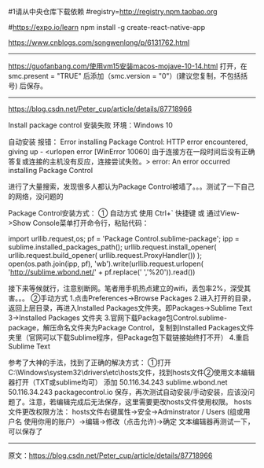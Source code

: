 #1请从中央仓库下载依赖
#registry=http://registry.npm.taobao.org


#https://expo.io/learn
npm install -g create-react-native-app

https://www.cnblogs.com/songwenlong/p/6131762.html















---------
https://guofanbang.com/使用vm15安装macos-mojave-10-14.html
打开，在 smc.present = "TRUE" 后添加（smc.version = "0"）(建议您复制，不包括括号) 后保存。

-----------


https://blog.csdn.net/Peter_cup/article/details/87718966

Install package control 安装失败
环境：Windows 10

自动安装 报错：
Error installing Package Control: HTTP error encountered, giving up - <urlopen error [WinError 10060] 由于连接方在一段时间后没有正确答复或连接的主机没有反应，连接尝试失败。>
error: An error occurred installing Package Control

进行了大量搜索，发现很多人都认为Package Control被墙了。。。测试了一下自己的网络，没问题的

Package Control安装方式：
① 自动方式
使用 Ctrl+` 快捷键 或 通过View->Show Console菜单打开命令行，粘贴代码：

import urllib.request,os; pf = 'Package
Control.sublime-package'; ipp = sublime.installed_packages_path(); urllib.request.install_opener(
urllib.request.build_opener( urllib.request.ProxyHandler()) );
open(os.path.join(ipp, pf), 'wb').write(urllib.request.urlopen(
'http://sublime.wbond.net/' + pf.replace(' ','%20')).read())

接下来等候就行，注意别断网。笔者用手机热点建立的wifi，丢包率2%，深受其害。。。
②手动方式
1.点击Preferences->Browse Packages
2.进入打开的目录，返回上层目录，再进入Installed Packages文件夹。即Packages->Sublime Text 3->Installed Packages 文件夹
3.官网下载Package包Control.sublime-package，解压命名文件夹为Package Control，复制到Installed Packages文件夹里（官网可以下载Sublime程序，但Package包下载链接始终打不开）
4.重启Sublime Text

参考了大神的手法，找到了正确的解决方式：
①打开C:\Windows\system32\drivers\etc\hosts文件，找到hosts文件②使用文本编辑器打开（TXT或sublime均可）
添加
50.116.34.243 sublime.wbond.net
50.116.34.243 packagecontrol.io
保存，再次测试自动安装/手动安装，应该没问题了。注意，若编辑完成后无法保存，这里需要更改hosts文件使用权限。
hosts文件更改权限方法：
hosts文件右键属性->安全->Adminstrator / Users (组或用户名 使用你用的账户）->编辑->修改（点击允许)->确定
文本编辑器再测试一下，可以保存了

--------------------- 
原文：https://blog.csdn.net/Peter_cup/article/details/87718966 


